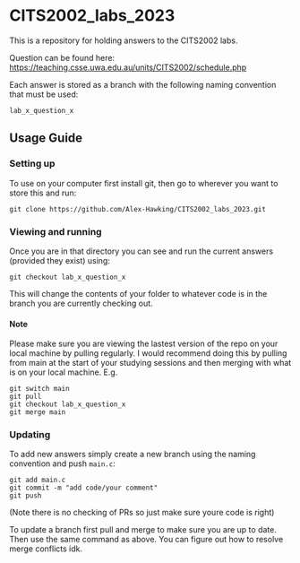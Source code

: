 # CITS2002_labs_2023
This is a repository for holding answers to the CITS2002 labs.

Question can be found here: https://teaching.csse.uwa.edu.au/units/CITS2002/schedule.php

Each answer is stored as a branch with the following naming convention that must be used:
```
lab_x_question_x
```

## Usage Guide

### Setting up

To use on your computer first install git, then go to wherever you want to store this and run:
```
git clone https://github.com/Alex-Hawking/CITS2002_labs_2023.git
```

### Viewing and running

Once you are in that directory you can see and run the current answers (provided they exist) using:
```
git checkout lab_x_question_x
```

This will change the contents of your folder to whatever code is in the branch you are currently checking out.

#### Note

Please make sure you are viewing the lastest version of the repo on your local machine by pulling regularly. I would recommend doing this by pulling from main  at the start of your studying sessions and then merging with what is on your local machine. E.g.
```
git switch main
git pull
git checkout lab_x_question_x
git merge main
```

### Updating

To add new answers simply create a new branch using the naming convention and push `main.c`:
```
git add main.c
git commit -m "add code/your comment"
git push
```

(Note there is no checking of PRs so just make sure youre code is right)

To update a branch first pull and merge to make sure you are up to date. Then use the same command as above. You can figure out how to resolve merge conflicts idk.